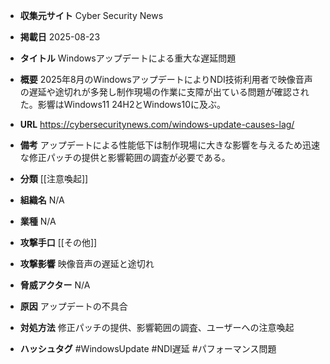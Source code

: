 - **収集元サイト**
Cyber Security News

- **掲載日**
2025-08-23

- **タイトル**
Windowsアップデートによる重大な遅延問題

- **概要**
2025年8月のWindowsアップデートによりNDI技術利用者で映像音声の遅延や途切れが多発し制作現場の作業に支障が出ている問題が確認された。影響はWindows11 24H2とWindows10に及ぶ。

- **URL**
https://cybersecuritynews.com/windows-update-causes-lag/

- **備考**
アップデートによる性能低下は制作現場に大きな影響を与えるため迅速な修正パッチの提供と影響範囲の調査が必要である。

- **分類**
[[注意喚起]]

- **組織名**
N/A

- **業種**
N/A

- **攻撃手口**
[[その他]]

- **攻撃影響**
映像音声の遅延と途切れ

- **脅威アクター**
N/A

- **原因**
アップデートの不具合

- **対処方法**
修正パッチの提供、影響範囲の調査、ユーザーへの注意喚起

- **ハッシュタグ**
#WindowsUpdate #NDI遅延 #パフォーマンス問題
